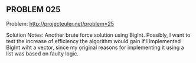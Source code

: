 PROBLEM 025
-----------

Problem: http://projecteuler.net/problem=25

Solution Notes: Another brute force solution using BigInt. Possibly, I want to test the increase of
efficiency the algorithm would gain if I implemented BigInt wiht a vector, since my original 
reasons for implementing it using a list was based on faulty logic.